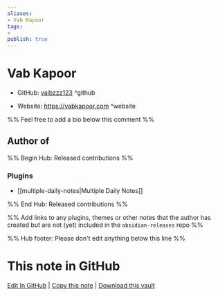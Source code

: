 ```yaml
---
aliases:
- Vab Kapoor
tags:
- 
publish: true
---
```


# Vab Kapoor

- GitHub: [vaibzzz123](https://github.com/vaibzzz123/) ^github
<!-- - Discord: `@` ^discord-->
- Website: <https://vabkapoor.com> ^website
<!-- - [[Publish sites|Publish site]]: <https://> ^publish-->

%% Feel free to add a bio below this comment %%


## Author of

%% Begin Hub: Released contributions %%
### Plugins
- [[multiple-daily-notes|Multiple Daily Notes]]

%% End Hub: Released contributions %%

%% Add links to any plugins, themes or other notes that the author has created but are not (yet) included in the `obsidian-releases` repo %%

<!--
### Unlisted plugins
-->

<!--
### Others
-->

<!--
## Sponsor this author
-->

<!-- - [[GitHub sponsors]]: [Sponsor @vaibzzz123 on GitHub Sponsors](https://github.com/sponsors/vaibzzz123) ^github-sponsor-->
<!-- - [[Buy me a coffee]]: <https://> ^buy-me-a-coffee-->
<!-- - [[PayPal]]: <https://> ^paypal-->
<!-- - [[Patreon]]: <https://> ^patreon-->

<!--
## Follow this author
-->

<!-- - [[YouTube Channels|On YouTube]]: <https://> ^youtube-->
<!-- - Twitter: <https://> ^twitter-->
<!-- - ... -->

%% Hub footer: Please don't edit anything below this line %%

# This note in GitHub

<span class="git-footer">[Edit In GitHub](https://github.dev/obsidian-community/obsidian-hub/blob/main/01%20-%20Community/People/vaibzzz123.md "git-hub-edit-note") | [Copy this note](https://raw.githubusercontent.com/obsidian-community/obsidian-hub/main/01%20-%20Community/People/vaibzzz123.md "git-hub-copy-note") | [Download this vault](https://github.com/obsidian-community/obsidian-hub/archive/refs/heads/main.zip "git-hub-download-vault") </span>
